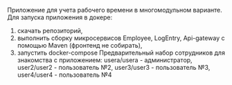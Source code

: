 Приложение для учета рабочего времени в многомодульном варианте.
Для запуска приложения в докере:
1) скачать репозиторий,
2) выполнить сборку микросервисов Employee, LogEntry, Api-gateway с помощью Maven (фронтенд не собирать),
3) запустить docker-compose
Предварительный набор сотрудников для знакомства с приложением: usera/usera - администратор, user2/user2 - пользователь №2, user3/user3 - пользователь №3, user4/user4 - пользователь №4
